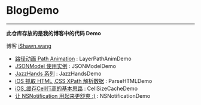 # BlogDemo

---

**此仓库存放的是我的博客中的代码 Demo**

博客 [iShawn.wang](http://ishawn.wang)

- [路径动画 Path Animation](http://ishawn.wang/post/core-animation/pathanimation) : LayerPathAnimDemo
- [JSONModel 使用实例](http://ishawn.wang/category/jsonmodel) : JSONModelDemo
- [JazzHands 系列](http://ishawn.wang/category/jazzhands) : JazzHandsDemo
- [iOS 抓取 HTML ,CSS XPath 解析数据](http://ishawn.wang/post/ios/ios-zhua-qu-html-css-xpath-jie-xi-shu-ju) : ParseHTMLDemo
- [iOS_缓存Cell行高的基本思路](http://ishawn.wang/post/ios/ios_huan-cun-cellxing-gao-de-ji-ben-si-lu) : CellSizeCacheDemo
- [让 NSNotification 用起来更舒爽 :)](http://ishawn.wang/post/ios/rang-nsnotification-yong-qi-lai-geng-shu-shuang) : NSNotificationDemo
